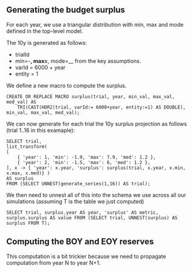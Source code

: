 

## Generating the budget surplus

For each year, we use a triangular distribution with min, max and mode defined in the top-level model.

The 10y is generated as follows:
* trialId
* min=-__, max=__, mode=__ from the key assumptions.
* varId = 6000 + year
* entity = 1


We define a new macro to compute the surplus.
```
CREATE OR REPLACE MACRO surplus(trial, year, min_val, max_val, med_val) AS
    TRI(CAST(HDR2(trial, varId:= 6000+year, entity:=1) AS DOUBLE), min_val, max_val, med_val);
```

We can now generate for each trial the 10y surplus projection as follows (trial 1..16 in this examaple):
```
SELECT trial,
list_transform(
[
    { 'year': 1, 'min': -1.9, 'max': 7.9, 'med': 1.2 },
    { 'year': 2, 'min': -1.5, 'max': 6, 'med': 1.2 },
], x -> { 'year': x.year, 'surplus': surplus(trial, x.year, x.min, x.max, x.med)} )
AS surplus
FROM (SELECT UNNEST(generate_series(1,16)) AS trial);
```

We then need to unnest all of this into the schema we use across all our simulations (assuming T is the table we just computed)
```
SELECT trial, surplus.year AS year, 'surplus' AS metric, surplus.surplus AS value FROM (SELECT trial, UNNEST(surplus) AS surplus FROM T);
```


## Computing the BOY and EOY reserves
This computation is a bit trickier because we need to propagate computation from year N to year N+1. 

